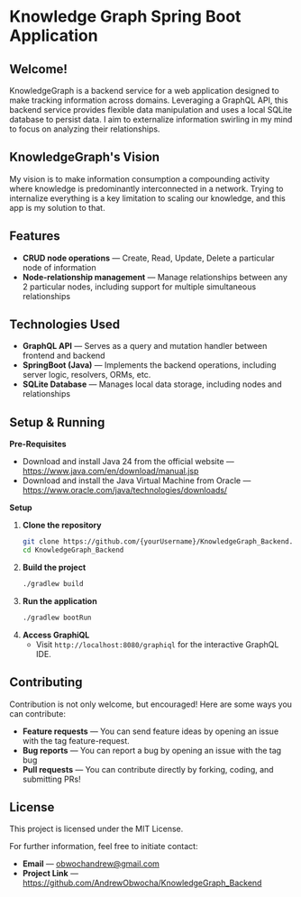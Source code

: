 # Knowledge Graph Spring Boot Application

## Welcome!
KnowledgeGraph is a backend service for a web application designed to make tracking information across domains. Leveraging a GraphQL API, this backend service provides flexible data manipulation and uses a local SQLite database to persist data. I aim to externalize information swirling in my mind to focus on analyzing their relationships.

## KnowledgeGraph's Vision
My vision is to make information consumption a compounding activity where knowledge is predominantly interconnected in a network. Trying to internalize everything is a key limitation to scaling our knowledge, and this app is my solution to that.

## Features
- **CRUD node operations** — Create, Read, Update, Delete a particular node of information
- **Node-relationship management** — Manage relationships between any 2 particular nodes, including support for multiple simultaneous relationships


## Technologies Used
- **GraphQL API** — Serves as a query and mutation handler between frontend and backend
- **SpringBoot (Java)** — Implements the backend operations, including server logic, resolvers, ORMs, etc.
- **SQLite Database** — Manages local data storage, including nodes and relationships
 
## Setup & Running

**Pre-Requisites**
- Download and install Java 24 from the official website — https://www.java.com/en/download/manual.jsp
- Download and install the Java Virtual Machine from Oracle — https://www.oracle.com/java/technologies/downloads/

**Setup**
1. **Clone the repository**
   ```sh
   git clone https://github.com/{yourUsername}/KnowledgeGraph_Backend.git
   cd KnowledgeGraph_Backend
   ```
4. **Build the project**
	 ```sh
	 ./gradlew build
	 ```
5. **Run the application**
	 ```sh
	 ./gradlew bootRun
	 ```
6. **Access GraphiQL**
	 - Visit `http://localhost:8080/graphiql` for the interactive GraphQL IDE.

## Contributing

Contribution is not only welcome, but encouraged! Here are some ways you can contribute:

- **Feature requests** — You can send feature ideas by opening an issue with the tag feature-request.
- **Bug reports** — You can report a bug by opening an issue with the tag bug
- **Pull requests** — You can contribute directly by forking, coding, and submitting PRs!

## License

This project is licensed under the MIT License.

For further information, feel free to initiate contact:

- **Email** — obwochandrew@gmail.com 
- **Project Link** — https://github.com/AndrewObwocha/KnowledgeGraph_Backend
